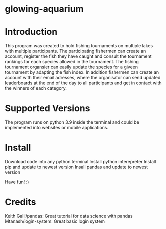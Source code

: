 # glowing-aquarium


# Introduction
This program was created to hold fishing tournaments on multiple lakes with multiple participants. The participating fishermen can create an account, register the fish they have caught and consult the tournament rankings for each species allowed in the tournament. 
The fishing tournament organsier can easily update the species for a giveen tournament by adapting the fish index.
In addition fishermen can create an account with their email adresses, where the organisator can send updated leaderboards at the end of the day to all participants and get in contact with the winners of each category.

# Supported Versions
The program runs on python 3.9 inside the terminal and could be implemented into websites or mobile applications.


# Install
Download code into any python terminal
Install python interepreter
Install pip and update to newest version
Insall pandas and update to newest version

Have fun! :)


# Credits
Keith Galli/pandas: Great tutorial for data science with pandas
Mtanash/login-system: Great basic login system
